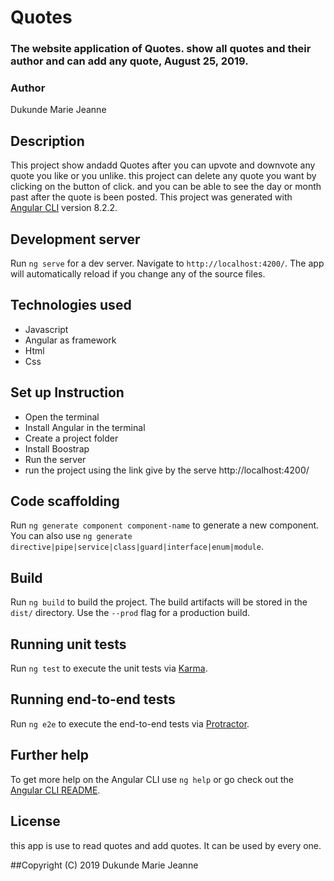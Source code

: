 # Quotes
### The website application of Quotes. show all quotes and their author and can add any quote, August 25, 2019.
### Author
 Dukunde Marie Jeanne
## Description 
This project show andadd Quotes after you can upvote and downvote any quote you like or you unlike. this project can delete any quote you want by clicking on the button of click. and you can be able to see the day or month past  after the quote is been posted.
This project was generated with [Angular CLI](https://github.com/angular/angular-cli) version 8.2.2.


## Development server

Run `ng serve` for a dev server. Navigate to `http://localhost:4200/`. The app will automatically reload if you change any of the source files.

## Technologies used
* Javascript
* Angular as framework
* Html
* Css
## Set up Instruction
* Open the terminal
* Install Angular in the terminal
* Create a project folder
* Install Boostrap
* Run the server
* run the project using the link give by the serve http://localhost:4200/


## Code scaffolding

Run `ng generate component component-name` to generate a new component. You can also use `ng generate directive|pipe|service|class|guard|interface|enum|module`.

## Build

Run `ng build` to build the project. The build artifacts will be stored in the `dist/` directory. Use the `--prod` flag for a production build.

## Running unit tests

Run `ng test` to execute the unit tests via [Karma](https://karma-runner.github.io).

## Running end-to-end tests

Run `ng e2e` to execute the end-to-end tests via [Protractor](http://www.protractortest.org/).

## Further help

To get more help on the Angular CLI use `ng help` or go check out the [Angular CLI README](https://github.com/angular/angular-cli/blob/master/README.md).

## License
this app is use to read quotes and add quotes. It can be used by every one.

##Copyright (C) 2019 Dukunde Marie Jeanne
